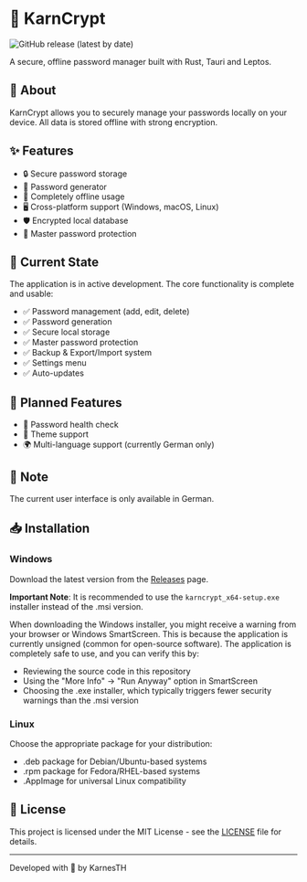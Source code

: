 # 🔐 KarnCrypt

![GitHub release (latest by date)](https://img.shields.io/github/v/release/KarnesTH/karncrypt)

A secure, offline password manager built with Rust, Tauri and Leptos.

## 🎯 About

KarnCrypt allows you to securely manage your passwords locally on your device. All data is stored offline with strong encryption.

## ✨ Features

- 🔒 Secure password storage
- 🎲 Password generator
- 💾 Completely offline usage
- 🖥️ Cross-platform support (Windows, macOS, Linux)
- 🛡️ Encrypted local database
- 🔐 Master password protection

## 🚀 Current State

The application is in active development. The core functionality is complete and usable:
- ✅ Password management (add, edit, delete)
- ✅ Password generation
- ✅ Secure local storage
- ✅ Master password protection
- ✅ Backup & Export/Import system
- ✅ Settings menu
- ✅ Auto-updates

## 📝 Planned Features

- 🏥 Password health check
- 🎨 Theme support
- 🌍 Multi-language support (currently German only)

## 📢 Note

The current user interface is only available in German.

## 📥 Installation

### Windows
Download the latest version from the [Releases](https://github.com/KarnesTH/karncrypt/releases/tag/v0.2.1) page.

**Important Note**: It is recommended to use the `karncrypt_x64-setup.exe` installer instead of the .msi version.

When downloading the Windows installer, you might receive a warning from your browser or Windows SmartScreen. This is because the application is currently unsigned (common for open-source software). The application is completely safe to use, and you can verify this by:
- Reviewing the source code in this repository
- Using the "More Info" → "Run Anyway" option in SmartScreen
- Choosing the .exe installer, which typically triggers fewer security warnings than the .msi version

### Linux
Choose the appropriate package for your distribution:
- .deb package for Debian/Ubuntu-based systems
- .rpm package for Fedora/RHEL-based systems
- .AppImage for universal Linux compatibility

## 📄 License

This project is licensed under the MIT License - see the [LICENSE](LICENSE) file for details.

---
Developed with 💜 by KarnesTH
